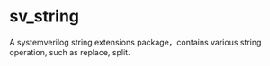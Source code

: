 # sv_string
A systemverilog string extensions package，contains various string operation, such as replace, split.
